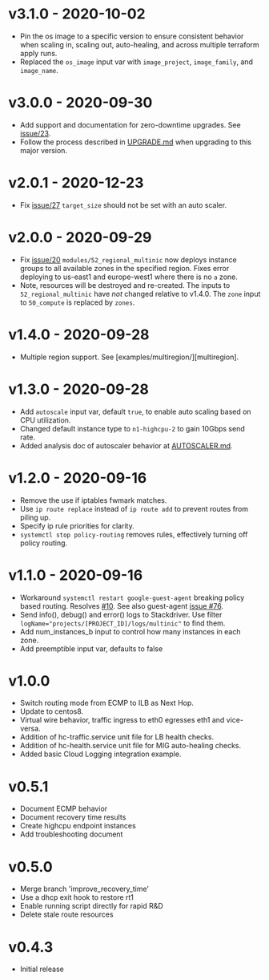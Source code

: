v3.1.0 - 2020-10-02
===

 * Pin the os image to a specific version to ensure consistent behavior when
   scaling in, scaling out, auto-healing, and across multiple terraform apply
   runs.
 * Replaced the `os_image` input var with `image_project`, `image_family`, and
   `image_name`.

v3.0.0 - 2020-09-30
===

 * Add support and documentation for zero-downtime upgrades.  See
   [issue/23](https://github.com/openinfrastructure/terraform-google-multinic/issues/23).
 * Follow the process described in [UPGRADE.md](./docs/UPGRADE.md) when
   upgrading to this major version.

v2.0.1 - 2020-12-23
===

 * Fix [issue/27][issue27] `target_size` should not be set with an auto scaler.

v2.0.0 - 2020-09-29
===

 * Fix [issue/20][issue20] `modules/52_regional_multinic` now deploys instance
   groups to all available zones in the specified region.  Fixes error
   deploying to us-east1 and europe-west1 where there is no `a` zone.
 * Note, resources will be destroyed and re-created.  The inputs to
   `52_regional_multinic` have *not* changed relative to v1.4.0.  The `zone`
   input to `50_compute` is replaced by `zones`.

v1.4.0 - 2020-09-28
===

 * Multiple region support.  See [examples/multiregion/][multiregion].

v1.3.0 - 2020-09-28
===

 * Add `autoscale` input var, default `true`, to enable auto scaling based on
   CPU utilization.
 * Changed default instance type to `n1-highcpu-2` to gain 10Gbps send rate.
 * Added analysis doc of autoscaler behavior at
   [AUTOSCALER.md](./docs/AUTOSCALER.md).

v1.2.0 - 2020-09-16
===

 * Remove the use if iptables fwmark matches.
 * Use `ip route replace` instead of `ip route add` to prevent routes from
   piling up.
 * Specify ip rule priorities for clarity.
 * `systemctl stop policy-routing` removes rules, effectively turning off
   policy routing.

v1.1.0 - 2020-09-16
===

 * Workaround `systemctl restart google-guest-agent` breaking policy based
   routing.  Resolves [#10][issue10].  See also guest-agent [issue #76][guest76].
 * Send info(), debug() and error() logs to Stackdriver.  Use filter
   `logName="projects/[PROJECT_ID]/logs/multinic"` to find them.
 * Add num_instances_b input to control how many instances in each zone.
 * Add preemptible input var, defaults to false

v1.0.0
===

 * Switch routing mode from ECMP to ILB as Next Hop.
 * Update to centos8.
 * Virtual wire behavior, traffic ingress to eth0 egresses eth1 and vice-versa.
 * Addition of hc-traffic.service unit file for LB health checks.
 * Addition of hc-health.service unit file for MIG auto-healing checks.
 * Added basic Cloud Logging integration example.

v0.5.1
===

 * Document ECMP behavior
 * Document recovery time results
 * Create highcpu endpoint instances
 * Add troubleshooting document

v0.5.0
===

 * Merge branch 'improve_recovery_time'
 * Use a dhcp exit hook to restore rt1
 * Enable running script directly for rapid R&D
 * Delete stale route resources

v0.4.3
===

 * Initial release

[issue10]: https://github.com/openinfrastructure/terraform-google-multinic/issues/10
[guest76]: https://github.com/GoogleCloudPlatform/guest-agent/issues/76
[issue20]: https://github.com/openinfrastructure/terraform-google-multinic/issues/20
[issue27]: https://github.com/openinfrastructure/terraform-google-multinic/issues/27
